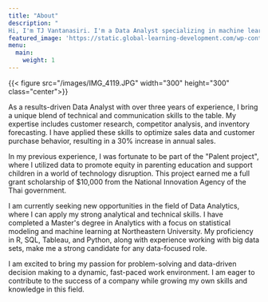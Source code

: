 ```yaml
---
title: "About"
description: "
Hi, I'm TJ Vantanasiri. I'm a Data Analyst specializing in machine learning with a Master's in Analytics. Let's harness the power of data for success"
featured_image: 'https://static.global-learning-development.com/wp-content/uploads/2021/06/11105557/GettyImages-1206796363-scaled.jpg'
menu:
  main:
    weight: 1
---
```

{{< figure src="/images/IMG_4119.JPG" width="300" height="300" class="center">}}

As a results-driven Data Analyst with over three years of experience, I bring a unique blend of technical and communication skills to the table. My expertise includes customer research, competitor analysis, and inventory forecasting. I have applied these skills to optimize sales data and customer purchase behavior, resulting in a 30% increase in annual sales.

In my previous experience, I was fortunate to be part of the "Palent project", where I utilized data to promote equity in parenting education and support children in a world of technology disruption. This project earned me a full grant scholarship of $10,000 from the National Innovation Agency of the Thai government.

I am currently seeking new opportunities in the field of Data Analytics, where I can apply my strong analytical and technical skills. I have completed a Master's degree in Analytics with a focus on statistical modeling and machine learning at Northeastern University. My proficiency in R, SQL, Tableau, and Python, along with experience working with big data sets, make me a strong candidate for any data-focused role.

I am excited to bring my passion for problem-solving and data-driven decision making to a dynamic, fast-paced work environment. I am eager to contribute to the success of a company while growing my own skills and knowledge in this field.